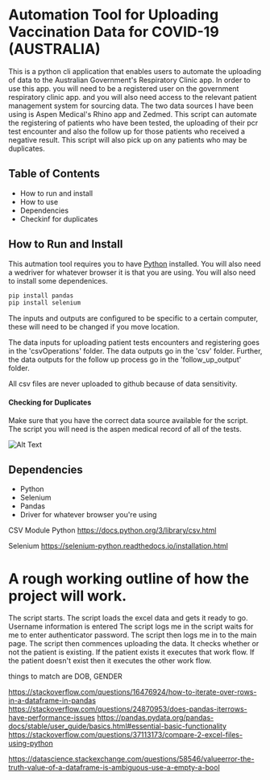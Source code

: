 # Automation Tool for Uploading Vaccination Data for COVID-19 (AUSTRALIA)
This is a python cli application that enables users to automate the uploading of data to the Australian Government's Respiratory Clinic app. 
In order to use this app. you will need to be a registered user on the government respiratory clinic app. and you will also need access to the relevant patient
management system for sourcing data. The two data sources I have been using is Aspen Medical's Rhino app and Zedmed. 
This script can automate the registering of patients who have been tested, the uploading of their pcr test encounter and also the follow up for those patients who received
a negative result. This script will also pick up on any patients who may be duplicates. 

## Table of Contents 
- How to run and install
- How to use
- Dependencies
- Checkinf for duplicates

## How to Run and Install
This autmation tool requires you to have [Python](https://www.python.org/) installed. You will also need a wedriver for whatever browser it is that you are using. 
You will also need to install some dependenices. 

```sh
pip install pandas
pip install selenium
```
The inputs and outputs are configured to be specific to a certain computer, these will need to be changed if you move location. 

The data inputs for uploading patient tests encounters and registering goes in the 'csvOperations' folder. The data outputs  go in the 'csv' folder.
Further, the data outputs for the follow up process go in the 'follow_up_output' folder. 

All csv files are never uploaded to github because of data sensitivity. 

#### Checking for Duplicates 

Make sure that you have the correct data source available for the script. The script you will need is the aspen medical record of all of the tests. 

![Alt Text](gifs\duplicates.gif)

## Dependencies
- Python
- Selenium
- Pandas
- Driver for whatever browser you're using



CSV Module Python 
https://docs.python.org/3/library/csv.html

Selenium 
https://selenium-python.readthedocs.io/installation.html


# A rough working outline of how the project will work. 
The script starts. 
The script loads the excel data and gets it ready to go. 
Username information is entered
The script logs me in 
the script waits for me to enter authenticator password. 
The script then logs me in to the main page. 
The script then commences uploading the data. 
It checks whether or not the patient is existing. If the patient exists it executes that work flow. 
If the patient doesn't exist then it executes the other work flow. 

things to match are DOB, GENDER

https://stackoverflow.com/questions/16476924/how-to-iterate-over-rows-in-a-dataframe-in-pandas
https://stackoverflow.com/questions/24870953/does-pandas-iterrows-have-performance-issues
https://pandas.pydata.org/pandas-docs/stable/user_guide/basics.html#essential-basic-functionality
https://stackoverflow.com/questions/37113173/compare-2-excel-files-using-python

https://datascience.stackexchange.com/questions/58546/valueerror-the-truth-value-of-a-dataframe-is-ambiguous-use-a-empty-a-bool


